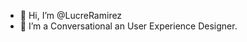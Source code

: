 - 👋 Hi, I’m @LucreRamirez
- 👀 I’m a Conversational an User Experience Designer.

<!---
LucreRamirez/LucreRamirez is a ✨ special ✨ repository because its `README.md` (this file) appears on your GitHub profile.
You can click the Preview link to take a look at your changes.
--->
